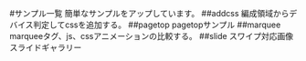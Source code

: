 #サンプル一覧
簡単なサンプルをアップしています。
##addcss
編成領域からデバイス判定してcssを追加する。
##pagetop
pagetopサンプル
##marquee
marqueeタグ、js、cssアニメーションの比較する。
##slide
スワイプ対応画像スライドギャラリー